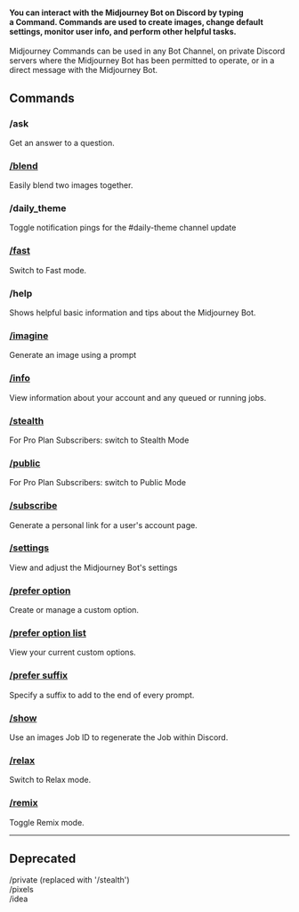


#### You can interact with the Midjourney Bot on Discord by typing a Command. Commands are used to create images, change default settings, monitor user info, and perform other helpful tasks.

Midjourney Commands can be used in any Bot Channel, on private Discord servers where the Midjourney Bot has been permitted to operate, or in a direct message with the Midjourney Bot.

## Commands

### /ask

Get an answer to a question.

### [/blend](https://docs.midjourney.com/blend)

Easily blend two images together.

### /daily_theme

Toggle notification pings for the #daily-theme channel update

### [/fast](https://docs.midjourney.com/fast-relax)

Switch to Fast mode.

### /help

Shows helpful basic information and tips about the Midjourney Bot.

### [/imagine](https://docs.midjourney.com/quick-start)

Generate an image using a prompt

### [/info](https://docs.midjourney.com/info)

View information about your account and any queued or running jobs.

### [/stealth](https://docs.midjourney.com/stealth)

For Pro Plan Subscribers: switch to Stealth Mode

### [/public](https://docs.midjourney.com/stealth)

For Pro Plan Subscribers: switch to Public Mode

### [/subscribe](https://docs.midjourney.com/plans)

Generate a personal link for a user's account page.

### [/settings](https://docs.midjourney.com/settings-and-presets)

View and adjust the Midjourney Bot's settings

### [/prefer option](https://docs.midjourney.com/settings-and-presets)

Create or manage a custom option.

### [/prefer option list](https://docs.midjourney.com/settings-and-presets)

View your current custom options.

### [/prefer suffix](https://docs.midjourney.com/settings-and-presets)

Specify a suffix to add to the end of every prompt.

### [/show](https://docs.midjourney.com/show-job)

Use an images Job ID to regenerate the Job within Discord.

### [/relax](https://docs.midjourney.com/fast-relax)

Switch to Relax mode.

### [/remix](https://docs.midjourney.com/remix)

Toggle Remix mode.

  

---

## Deprecated

/private (replaced with '/stealth')  
/pixels  
/idea